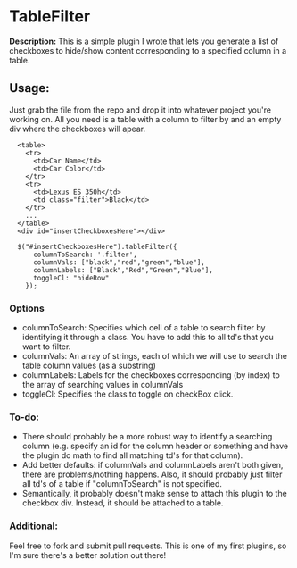 # TableFilter
**Description:** This is a simple plugin I wrote that lets you generate a list of checkboxes to hide/show content corresponding to a specified column in a table.

## Usage:
Just grab the file from the repo and drop it into whatever project you're working on. All you need is a table with a column to filter by and an empty div where the checkboxes will apear.
```
  <table>
    <tr>
      <td>Car Name</td>
      <td>Car Color</td>
    </tr>
    <tr>
      <td>Lexus ES 350h</td>
      <td class="filter">Black</td>
    </tr>
    ...
  </table>
  <div id="insertCheckboxesHere"></div>
```

```
  $("#insertCheckboxesHere").tableFilter({
      columnToSearch: '.filter',
      columnVals: ["black","red","green","blue"],
      columnLabels: ["Black","Red","Green","Blue"],
      toggleCl: "hideRow"
    });
```
### Options
* columnToSearch: Specifies which cell of a table to search filter by identifying it through a class. You have to add this to all td's that you want to filter.
* columnVals: An array of strings, each of which we will use to search the table column values (as a substring)
* columnLabels: Labels for the checkboxes corresponding (by index) to the array of searching values in columnVals
* toggleCl: Specifies the class to toggle on checkBox click.

### To-do:
* There should probably be a more robust way to identify a searching column (e.g. specify an id for the column header or something and have the plugin do math to find all matching td's for that column).
* Add better defaults: if columnVals and columnLabels aren't both given, there are problems/nothing happens. Also, it should probably just filter all td's of a table if "columnToSearch" is not specified.
* Semantically, it probably doesn't make sense to attach this plugin to the checkbox div. Instead, it should be attached to a table.

### Additional:
Feel free to fork and submit pull requests. This is one of my first plugins, so I'm sure there's a better solution out there!
